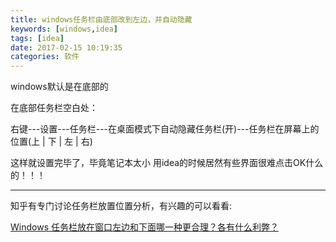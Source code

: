 ```yaml
---
title: windows任务栏由底部改到左边，并自动隐藏
keywords: [windows,idea]
tags: [idea]
date: 2017-02-15 10:19:35
categories: 软件
---
```


windows默认是在底部的

在底部任务栏空白处：

右键---设置---任务栏---在桌面模式下自动隐藏任务栏(开)---任务栏在屏幕上的位置(上 | 下 | 左 | 右)

这样就设置完毕了，毕竟笔记本太小
用idea的时候居然有些界面很难点击OK什么的！！！

---

知乎有专门讨论任务栏放置位置分析，有兴趣的可以看看:

<a href="https://www.zhihu.com/question/20519087" target="_blank">Windows 任务栏放在窗口左边和下面哪一种更合理？各有什么利弊？</a>